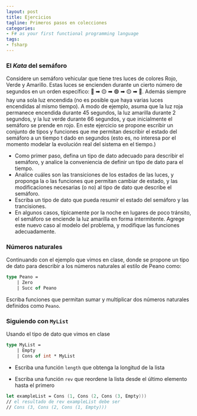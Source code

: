 ```yaml
---
layout: post
title: Ejercicios
tagline: Primeros pasos en colecciones
categories: 
- F# as your first functional programming language
tags:
- fsharp
---
```




### El _Kata_ del semáforo

Considere un semáforo vehicular que tiene tres luces de colores Rojo, Verde y Amarillo. Estas luces se encienden durante un cierto número de segundos
en un orden específico: 🔴 ➡ 🟡 ➡ 🟢 ➡ 🟡 ➡ 🔴. Además siempre hay una sola luz encendida (no es posible que haya varias luces
encendidas al mismo tiempo).
A modo de ejemplo, asuma que la luz roja permanece encendida durante 45 segundos, la luz amarilla durante 2 segundos, y la luz verde durante 66 segundos,
y que inicialmente el semáforo se prende en rojo. 
En este ejercicio se propone escribir un conjunto de tipos y funciones que me permitan describir el estado del semáforo a un tiempo t dado en segundos
(esto es, no interesa por el momento modelar la evolución real del sistema en el tiempo.)

- Como primer paso, defina un tipo de dato adecuado para describir el semáforo, y analice la conveniencia de definir un tipo de dato para el tiempo.
- Analice cuáles son las transiciones de los estados de las luces, y proponga la o las funciones que permitan cambiar de estado, y las modificaciones 
  necesarias (o no) al tipo de dato que describe el semáforo.
- Escriba un tipo de dato que pueda resumir el estado del semáforo y las trancisiones. 
- En algunos casos, típicamente por la noche en lugares de poco tránsito, el semáforo se enciende la luz amarilla en forma intermitente. Agrege este nuevo 
  caso al modelo del problema, y modifique las funciones adecuadamente.

### Números naturales

Continuando con el ejemplo que vimos en clase, donde se propone un tipo de dato para describir a los números naturales al estilo de Peano como: 

```fsharp
type Peano = 
    | Zero 
    | Succ of Peano
```

Escriba funciones que permitan sumar y multiplicar dos números naturales definidos como `Peano`. 

### Siguiendo con `MyList`

Usando el tipo de dato que vimos en clase

```fsharp 
type MyList =
    | Empty
    | Cons of int * MyList 
```

- Escriba una función `length` que obtenga la longitud de la lista

- Escriba una función `rev` que reordene la lista desde el último elemento hasta el primero
  
```fsharp
let exampleList = Cons (1, Cons (2, Cons (3, Empty)))
// el resultado de rev exampleList debe ser
// Cons (3, Cons (2, Cons (1, Empty)))
```  